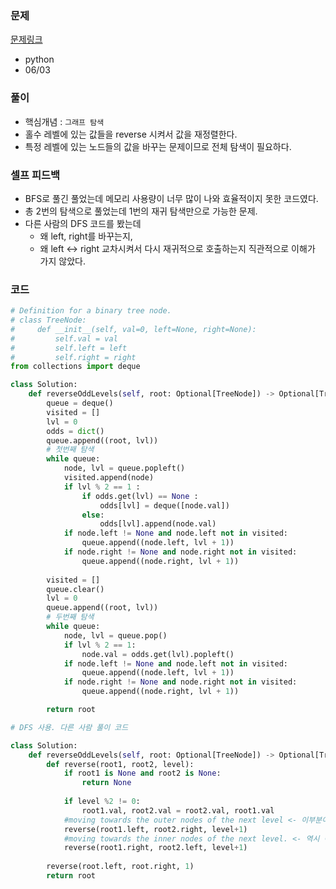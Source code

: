 ### 문제
[문제링크](https://leetcode.com/problems/reverse-odd-levels-of-binary-tree/description/)
- python
- 06/03

### 풀이
- 핵심개념 : `그래프 탐색`
- 홀수 레벨에 있는 값들을 reverse 시켜서 값을 재정렬한다.
- 특정 레벨에 있는 노드들의 값을 바꾸는 문제이므로 전체 탐색이 필요하다. 

### 셀프 피드백
- BFS로 풀긴 풀었는데 메모리 사용량이 너무 많이 나와 효율적이지 못한 코드였다.
- 총 2번의 탐색으로 풀었는데 1번의 재귀 탐색만으로 가능한 문제.
- 다른 사람의 DFS 코드를 봤는데
  - 왜 left, right를 바꾸는지,
  - 왜 left <-> right 교차시켜서 다시 재귀적으로 호출하는지 직관적으로 이해가 가지 않았다. 


### 코드
```python
# Definition for a binary tree node.
# class TreeNode:
#     def __init__(self, val=0, left=None, right=None):
#         self.val = val
#         self.left = left
#         self.right = right
from collections import deque

class Solution:
    def reverseOddLevels(self, root: Optional[TreeNode]) -> Optional[TreeNode]:
        queue = deque()
        visited = []
        lvl = 0
        odds = dict()
        queue.append((root, lvl))
        # 첫번째 탐색
        while queue:
            node, lvl = queue.popleft()
            visited.append(node)
            if lvl % 2 == 1 : 
                if odds.get(lvl) == None :
                    odds[lvl] = deque([node.val])
                else:
                    odds[lvl].append(node.val)
            if node.left != None and node.left not in visited:
                queue.append((node.left, lvl + 1))
            if node.right != None and node.right not in visited:
                queue.append((node.right, lvl + 1))
        
        visited = []
        queue.clear()
        lvl = 0 
        queue.append((root, lvl))
        # 두번째 탐색
        while queue:
            node, lvl = queue.pop()
            if lvl % 2 == 1:
                node.val = odds.get(lvl).popleft()
            if node.left != None and node.left not in visited:
                queue.append((node.left, lvl + 1))
            if node.right != None and node.right not in visited:
                queue.append((node.right, lvl + 1))

        return root
```

```python
# DFS 사용. 다른 사람 풀이 코드

class Solution:
    def reverseOddLevels(self, root: Optional[TreeNode]) -> Optional[TreeNode]:        
        def reverse(root1, root2, level):
            if root1 is None and root2 is None:
                return None
            
            if level %2 != 0:
                root1.val, root2.val = root2.val, root1.val
            #moving towards the outer nodes of the next level <- 이부분이 이해가 안 간다.
            reverse(root1.left, root2.right, level+1)
            #moving towards the inner nodes of the next level. <- 역시 이부분이 이해가 안 간다. 
            reverse(root1.right, root2.left, level+1)
        
        reverse(root.left, root.right, 1)
        return root
```
